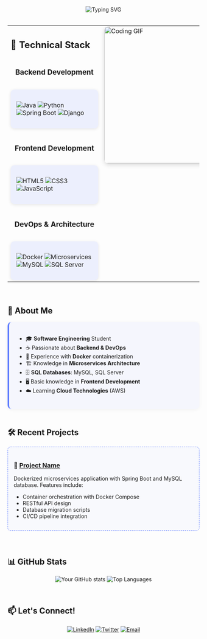 <div align="center">
  <img src="https://readme-typing-svg.demolab.com?font=Fira+Code&weight=600&size=26&duration=4000&pause=1000&color=5C7AFF&center=true&vCenter=true&width=500&lines=Hi+there%2C+I'm+Kendryd+Rodriguez;Welcome+to+my+profile!;Software+Engineering+Student;Backend+%26+DevOps+Enthusiast" alt="Typing SVG" />
</div>

<br>

<table>
  <tr>
    <td width="60%" valign="top" style="border: none;">
    
## 🚀 Technical Stack

<div style="display: flex; flex-wrap: wrap; gap: 15px; justify-content: center; margin-top: 20px;">

### **Backend Development**
<div style="background: rgba(92,122,255,0.1); padding: 15px; border-radius: 10px; min-width: 200px; box-shadow: 0 2px 8px rgba(0,0,0,0.1);">
  
![Java](https://img.shields.io/badge/Java-%232370ED.svg?style=for-the-badge&logo=java&logoColor=white)
![Python](https://img.shields.io/badge/Python%20-%2314354C.svg?style=for-the-badge&logo=python&logoColor=white)
![Spring Boot](https://img.shields.io/badge/Spring%20Boot-%236DB33F.svg?style=for-the-badge&logo=springboot&logoColor=white)
![Django](https://img.shields.io/badge/Django-%23092E20.svg?style=for-the-badge&logo=django&logoColor=white)

</div>

### **Frontend Development**
<div style="background: rgba(92,122,255,0.1); padding: 15px; border-radius: 10px; min-width: 200px; box-shadow: 0 2px 8px rgba(0,0,0,0.1);">
  
![HTML5](https://img.shields.io/badge/HTML5%20-%23E34F26.svg?style=for-the-badge&logo=html5&logoColor=white)
![CSS3](https://img.shields.io/badge/CSS%20-%231572B6.svg?style=for-the-badge&logo=css3&logoColor=white)
![JavaScript](https://img.shields.io/badge/JavaScript%20-%23F7DF1E.svg?style=for-the-badge&logo=javascript&logoColor=black)

</div>

### **DevOps & Architecture**
<div style="background: rgba(92,122,255,0.1); padding: 15px; border-radius: 10px; min-width: 200px; box-shadow: 0 2px 8px rgba(0,0,0,0.1);">
  
![Docker](https://img.shields.io/badge/Docker-2496ED?style=for-the-badge&logo=docker&logoColor=white)
![Microservices](https://img.shields.io/badge/Microservices-1890FF?style=for-the-badge&logo=circle&logoColor=white)
![MySQL](https://img.shields.io/badge/MySQL-4479A1?style=for-the-badge&logo=mysql&logoColor=white)
![SQL Server](https://img.shields.io/badge/Microsoft%20SQL%20Server-CC2927?style=for-the-badge&logo=microsoft%20sql%20server&logoColor=white)


</div>

</div>
    </td>
    <td width="40%" valign="top" style="border: none;">
      <img height="360" alt="Coding GIF" src="https://camo.githubusercontent.com/d1e9733ec79822bcadf8b9a1035840ee511e2f022fe9f652cc163db23dc171d3/68747470733a2f2f6d656469612e67697068792e636f6d2f6d656469612f53576f536b4e36447854737a71494b4571762f67697068792e676966" style="border-radius: 10px; box-shadow: 0 4px 12px rgba(0,0,0,0.15); display: block; margin-left: auto; margin-right: auto;">
    </td>
  </tr>
</table>

<br>

## 📌 About Me

<div style="background: rgba(92,122,255,0.05); padding: 20px; border-radius: 10px; border-left: 4px solid #5C7AFF; box-shadow: 0 2px 10px rgba(0,0,0,0.05);">

- 🎓 **Software Engineering** Student  
- ☕ Passionate about **Backend & DevOps**  
- 🐋 Experience with **Docker** containerization  
- 🏗️ Knowledge in **Microservices Architecture**  
- 🗄️ **SQL Databases**: MySQL, SQL Server   
- 🖥️ Basic knowledge in **Frontend Development**  
- ☁️ Learning **Cloud Technologies** (AWS)  

</div>

<br>

## 🛠️ Recent Projects

<div style="background: rgba(92,122,255,0.03); padding: 15px; border-radius: 8px; border: 1px dashed #5C7AFF; margin-bottom: 20px;">

### 🔗 [Project Name]()
Dockerized microservices application with Spring Boot and MySQL database. Features include:
- Container orchestration with Docker Compose
- RESTful API design
- Database migration scripts
- CI/CD pipeline integration

</div>

<br>

## 📊 GitHub Stats

<div align="center">
  
![Your GitHub stats](https://github-readme-stats.vercel.app/api?username=kendrydrodriguez11&show_icons=true&theme=radical&hide_border=true)
![Top Languages](https://github-readme-stats.vercel.app/api/top-langs/?username=kendrydrodriguez11&layout=compact&theme=radical&hide_border=true)

</div>

<br>

## 📫 Let's Connect!

<div align="center" style="margin-top: 20px;">
  
[![LinkedIn](https://img.shields.io/badge/LinkedIn-0077B5?style=for-the-badge&logo=linkedin&logoColor=white)](https://www.linkedin.com/in/kendryd-jonayker-rodriguez-ronquillo-77a1a826b/)
[![Twitter](https://img.shields.io/badge/Twitter-1DA1F2?style=for-the-badge&logo=twitter&logoColor=white)](#)
[![Email](https://img.shields.io/badge/Email-D14836?style=for-the-badge&logo=gmail&logoColor=white)](kendrydrodriguez6@gmail.com)

</div>
